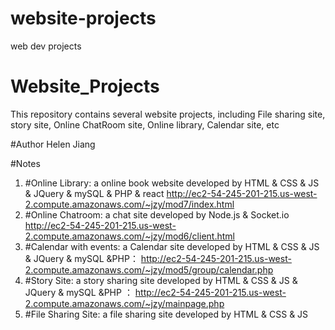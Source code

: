 # website-projects
web dev projects
# Website_Projects
This repository contains several website projects, including File sharing site, story site, Online ChatRoom site, Online library, Calendar site, etc

#Author
Helen Jiang  

#Notes
1. #Online Library: a online book website developed by HTML & CSS & JS & JQuery & mySQL & PHP & react   http://ec2-54-245-201-215.us-west-2.compute.amazonaws.com/~jzy/mod7/index.html    
2. #Online Chatroom: a chat site developed by Node.js & Socket.io    http://ec2-54-245-201-215.us-west-2.compute.amazonaws.com/~jzy/mod6/client.html  
3. #Calendar with events: a Calendar site developed by HTML & CSS & JS & JQuery & mySQL &PHP： http://ec2-54-245-201-215.us-west-2.compute.amazonaws.com/~jzy/mod5/group/calendar.php   
4.  #Story Site: a story sharing site developed by HTML & CSS & JS & JQuery & mySQL &PHP  ： http://ec2-54-245-201-215.us-west-2.compute.amazonaws.com/~jzy/mainpage.php
5.  #File Sharing Site: a file sharing site developed by HTML & CSS & JS   
